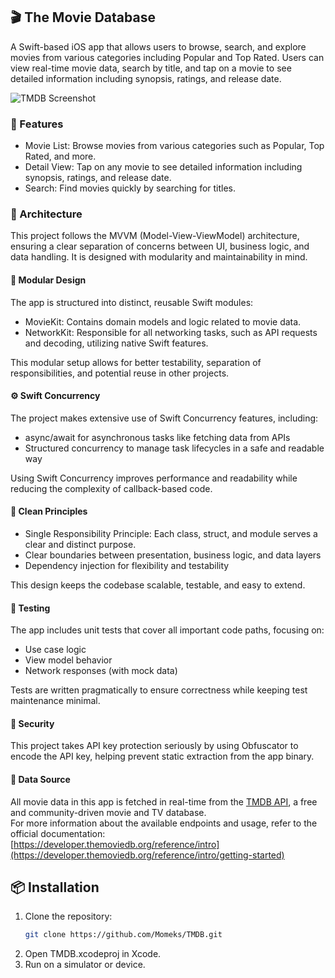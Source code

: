 ## 🎬 The Movie Database  
A Swift-based iOS app that allows users to browse, search, and explore movies from various categories including Popular and Top Rated. Users can view real-time movie data, search by title, and tap on a movie to see detailed information including synopsis, ratings, and release date.

![TMDB Screenshot](http://worldofdinosaurs.net/news/wp-content/uploads/2025/05/tmdb.png)

### 🧭 Features
*    Movie List: Browse movies from various categories such as Popular, Top Rated, and more.
*    Detail View: Tap on any movie to see detailed information including synopsis, ratings, and release date.
*    Search: Find movies quickly by searching for titles.

### 🧱 Architecture
This project follows the MVVM (Model-View-ViewModel) architecture, ensuring a clear separation of concerns between UI, business logic, and data handling. It is designed with modularity and maintainability in mind.

#### 🧩 Modular Design
The app is structured into distinct, reusable Swift modules:
*    MovieKit: Contains domain models and logic related to movie data.
*    NetworkKit: Responsible for all networking tasks, such as API requests and decoding, utilizing native Swift features.

This modular setup allows for better testability, separation of responsibilities, and potential reuse in other projects.

####  ⚙️ Swift Concurrency
The project makes extensive use of Swift Concurrency features, including:
*    async/await for asynchronous tasks like fetching data from APIs
*    Structured concurrency to manage task lifecycles in a safe and readable way

Using Swift Concurrency improves performance and readability while reducing the complexity of callback-based code.

#### 🧼 Clean Principles
*    Single Responsibility Principle: Each class, struct, and module serves a clear and distinct purpose.
*    Clear boundaries between presentation, business logic, and data layers
*    Dependency injection for flexibility and testability

This design keeps the codebase scalable, testable, and easy to extend.

#### 🧪 Testing
The app includes unit tests that cover all important code paths, focusing on:
* Use case logic
* View model behavior
* Network responses (with mock data)

Tests are written pragmatically to ensure correctness while keeping test maintenance minimal.

#### 🔐 Security
This project takes API key protection seriously by using Obfuscator to encode the API key, helping prevent static extraction from the app binary.

#### 🔌 Data Source
All movie data in this app is fetched in real-time from the [TMDB API](https://developer.themoviedb.org/), a free and community-driven movie and TV database.  
For more information about the available endpoints and usage, refer to the official documentation:  
[https://developer.themoviedb.org/reference/intro](https://developer.themoviedb.org/reference/intro/getting-started)

## 📦 Installation

1. Clone the repository:
   ```bash
   git clone https://github.com/Momeks/TMDB.git
2.    Open TMDB.xcodeproj in Xcode.
3.    Run on a simulator or device.
